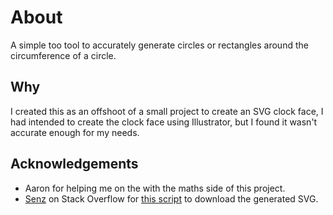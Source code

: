 # About
A simple too tool to accurately generate circles or rectangles around the circumference of a circle.
## Why
I created this as an offshoot of a small project to create an SVG clock face, I had intended to create the clock face using Illustrator, but I found it wasn't accurate enough for my needs.

## Acknowledgements
* Aaron for helping me on the with the maths side of this project.
* [Senz](https://stackoverflow.com/users/121048/senz) on Stack Overflow for [this script](https://stackoverflow.com/a/46403589/16491994) to download the generated SVG.
